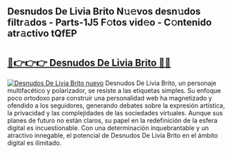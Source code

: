 ## Desnudos De Livia Brito N𝚞𝚎vos desn𝚞dos filtr𝚊dos - Parts-1J5 F𝚘tos vid𝚎o - C𝚘ntenido atr𝚊ctivo tQfEP

# <h2><a href="http://mb6hoeo.tromn.icu/?c=Desnudos+De+Livia+Brito">🔗👉👉👉 Desnudos De Livia Brito 🔗🔗</a></h2>

[![Desnudos De Livia Brito nuevo](https://i.imgur.com/pEAQMta.gif)](http://mb6hoeo.tromn.icu/?c=Desnudos+De+Livia+Brito)
Desnudos De Livia Brito, un personaje multifacético y polarizador, se resiste a las etiquetas simples. Su enfoque poco ortodoxo para construir una personalidad web ha magnetizado y ofendido a los seguidores, generando debates sobre la expresión artística, la privacidad y las complejidades de las sociedades virtuales. Aunque sus planes de futuro no están claros, su papel en la redefinición de la esfera digital es incuestionable. Con una determinación inquebrantable y un atractivo innegable, el potencial de Desnudos De Livia Brito en el ámbito digital es ilimitado.
